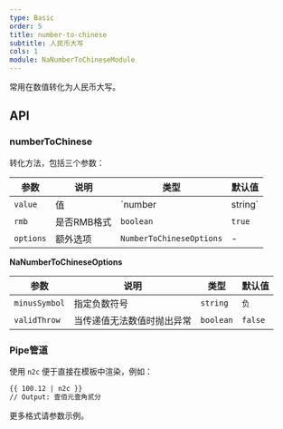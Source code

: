 ```yaml
---
type: Basic
order: 5
title: number-to-chinese
subtitle: 人民币大写
cols: 1
module: NaNumberToChineseModule
---
```


常用在数值转化为人民币大写。

## API

### numberToChinese

转化方法，包括三个参数：

参数 | 说明 | 类型 | 默认值
----|------|-----|------
`value` | 值 | `number | string` | -
`rmb` | 是否RMB格式 | `boolean` | `true`
`options` | 额外选项 | `NumberToChineseOptions` | -

**NaNumberToChineseOptions**

参数 | 说明 | 类型 | 默认值
----|------|-----|------
`minusSymbol` | 指定负数符号 | `string` | `负`
`validThrow` | 当传递值无法数值时抛出异常 | `boolean` | `false`

### Pipe管道

使用 `n2c` 便于直接在模板中渲染，例如：

```html
{{ 100.12 | n2c }}
// Output: 壹佰元壹角贰分
```

更多格式请参数示例。
